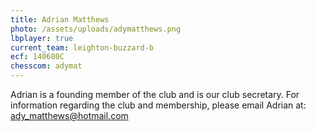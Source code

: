 ```yaml
---
title: Adrian Matthews
photo: /assets/uploads/adymatthews.png
lbplayer: true
current_team: leighton-buzzard-b
ecf: 140680C
chesscom: adymat
---
```

Adrian is a founding member of the club and is our club secretary. For information regarding the club and membership, please email Adrian at: [ady_matthews@hotmail.com](ady_matthews@hotmail.com)